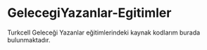 # GelecegiYazanlar-Egitimler
Turkcell Geleceği Yazanlar eğitimlerindeki kaynak kodlarım burada bulunmaktadır.
